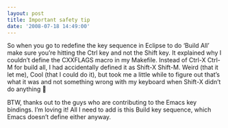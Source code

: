 ```yaml
---
layout: post
title: Important safety tip
date: '2008-07-18 14:49:00'
---
```



So when you go to redefine the key sequence in Eclipse to do ‘Build All’ make sure you’re hitting the Ctrl key and not the Shift key. It explained why I couldn’t define the CXXFLAGS macro in my Makefile. Instead of Ctrl-X Ctrl-M for build all, I had accidentally defined it as Shift-X Shift-M. Weird (that it let me), Cool (that I could do it), but took me a little while to figure out that’s what it was and not something wrong with my keyboard when Shift-X didn’t do anything 🙂

BTW, thanks out to the guys who are contributing to the Emacs key bindings. I’m loving it! All I need to add is this Build key sequence, which Emacs doesn’t define either anyway.


